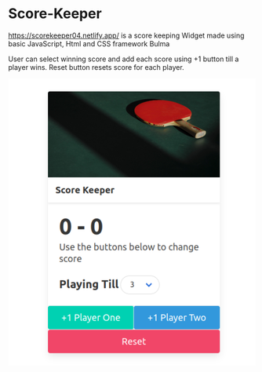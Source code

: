 # Score-Keeper
https://scorekeeper04.netlify.app/ is a score keeping Widget made using basic JavaScript, Html and CSS framework Bulma

User can select winning score and add each score using +1 button till a player wins.
Reset button resets score for each player.

![img](./blueprint.png)
